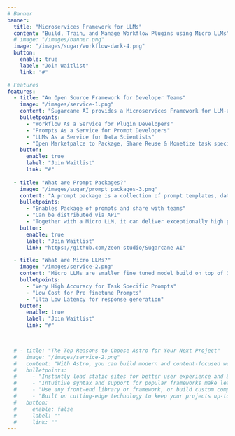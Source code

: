 ```yaml
---
# Banner
banner:
  title: "Microservices Framework for LLMs"
  content: "Build, Train, and Manage Workflow Plugins using Micro LLMs"
  # image: "/images/banner.png"
  image: "/images/sugar/workflow-dark-4.png"
  button:
    enable: true
    label: "Join Waitlist"
    link: "#"

# Features
features:
  - title: "An Open Source Framework for Developer Teams"
    image: "/images/service-1.png"
    content: "Sugarcane AI provides a Microservices Framework for LLM-agnostic workflow plugin development, allowing developers to prioritize business logic over LLM selection, cost, and performance"
    bulletpoints:
      - "Workflow As a Service for Plugin Developers"
      - "Prompts As a Service for Prompt Developers"
      - "LLMs As a Service for Data Scientists"
      - "Open Marketpalce to Package, Share Reuse & Monetize task specific Prompt packages, Micro LLMs & Datasets"
    button:
      enable: true
      label: "Join Waitlist"
      link: "#"
    
  - title: "What are Prompt Packages?"
    image: "/images/sugar/prompt_packages-3.png"
    content: "A prompt package is a collection of prompt templates, dataset, and llm configuration that can be distributed as a unit of reusable prompt or functionality in the LLM ecosystem. A prompt template is tied to a specific LLM config for high accuracy"
    bulletpoints:
      - "Enables Package of prompts and share with teams"
      - "Can be distributed via API"
      - "Together with a Micro LLM, it can deliver exceptionally high performance."
    button:
      enable: true
      label: "Join Waitlist"
      link: "https://github.com/zeon-studio/Sugarcane AI"

  - title: "What are Micro LLMs?"
    image: "/images/service-2.png"
    content: "Micro LLMs are smaller fine tuned model build on top of 3b/7b parameters and trained for task specific prompts, which can be used to automate workflows/plugins to ensure their reliability and accuracy"
    bulletpoints:
      - "Very High Accuracy for Task Specific Prompts"
      - "Low Cost for Pre finetune Prompts"
      - "Ulta Low Latency for response generation"
    button:
      enable: true
      label: "Join Waitlist"
      link: "#"

  

  # - title: "The Top Reasons to Choose Astro for Your Next Project"
  #   image: "/images/service-2.png"
  #   content: "With Astro, you can build modern and content-focused websites without sacrificing performance or ease of use."
  #   bulletpoints:
  #     - "Instantly load static sites for better user experience and SEO."
  #     - "Intuitive syntax and support for popular frameworks make learning and using Astro a breeze."
  #     - "Use any front-end library or framework, or build custom components, for any project size."
  #     - "Built on cutting-edge technology to keep your projects up-to-date with the latest web standards."
  #   button:
  #     enable: false
  #     label: ""
  #     link: ""
---
```


